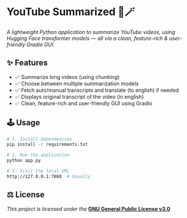 # YouTube Summarized 📜🪄

_A lightweight Python application to summarize YouTube videos, using Hugging Face transformer models — all via a clean, feature-rich & user-friendly Gradio GUI._

## ✨ Features

- ✅ Summarize long videos (using chunking)
- ✅ Choose between multiple summarization models
- ✅ Fetch auto/manual transcripts and translate (to english) if needed
- ✅ Displays original transcript of the video (in english)
- ✅ Clean, feature-rich and user-friendly GUI using Gradio

## 🕹️ Usage

```bash
# 1. Install dependencies
pip install -r requirements.txt
```

```bash
# 2. Run the application
python app.py
```

```bash
# 3. Visit the local URL
http://127.0.0.1:7860  # Usually
```

## ⚖️ License

_This project is licensed under the_ **[GNU General Public License v3.0](LICENSE)**
